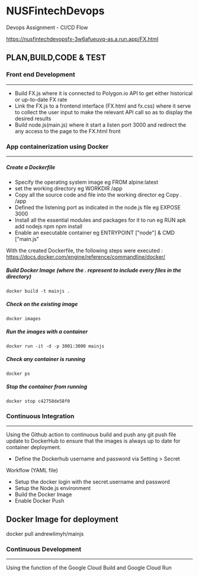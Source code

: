 # NUSFintechDevops
Devops Assignment - CI/CD Flow

https://nusfintechdevopsfx-3w6afueuvq-as.a.run.app/FX.html


## PLAN,BUILD,CODE & TEST

### Front end Development
***
- Build FX.js where it is connected to Polygon.io API to get either historical or up-to-date FX rate
- Link the FX.js to a frontend interface (FX.html and fx.css) where it serve to collect the user input to make the relevant API call so as to display the desired results
- Build node.js(main.js) where it start a listen port 3000 and redirect the any access to the page to the FX.html front

### App containerization using Docker
***
##### Create a Dockerfile

- Specify the operating system image                            eg FROM alpine:latest
- set the working directory                                     eg WORKDIR /app
- Copy all the source code and file into the working director   eg Copy . /app
- Defined the listening port as indicated in the node.js file   eg EXPOSE 3000
- Install all the essential modules and packages for it to run  eg RUN apk add nodejs npm npm install
- Enable an executable container                                eg ENTRYPOINT ["node"] & CMD ["main.js"

With the created Dockerfile, the following steps were executed :
https://docs.docker.com/engine/reference/commandline/docker/

##### Build Docker Image (where the . represent to include every files in the directory)
```docker build -t mainjs . ```

##### Check on the existing image
```docker images ```

##### Run the images with a container
```docker run -it -d -p 3001:3000 mainjs ```

##### Check any container is running
```docker ps ```

##### Stop the container from running
 ```docker stop c42758de58f0 ```
 
### Continuous Integration
***
Using the Github action to continuous build and push any git push file update to DockerHub to ensure that the images is always up to date for container deployment.

- Define the Dockerhub username and password via Setting > Secret

Workflow (YAML file)
- Setup the docker login with the secret.username and password
- Setup the Node.js environment
- Build the Docker Image
- Enable Docker Push

Docker Image for deployment 
---
docker pull andrewlimyh/mainjs

### Continuous Development 
***
Using the function of the Google Cloud Build and Google Cloud Run






